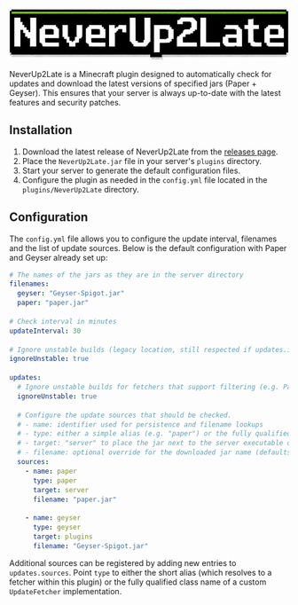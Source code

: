 ![Alt text](https://raw.githubusercontent.com/nurkert/never-up-2-late/master/images/banner.png)

NeverUp2Late is a Minecraft plugin designed to automatically check for updates and download the latest versions of specified jars (Paper + Geyser). This ensures that your server is always up-to-date with the latest features and security patches.

## Installation

1. Download the latest release of NeverUp2Late from the [releases page](https://www.spigotmc.org/resources/neverup2late-automatically-keeps-paper-geyser-up-to-date.120768/history).
2. Place the `NeverUp2Late.jar` file in your server's `plugins` directory.
3. Start your server to generate the default configuration files.
4. Configure the plugin as needed in the `config.yml` file located in the `plugins/NeverUp2Late` directory.

## Configuration

The `config.yml` file allows you to configure the update interval, filenames and the list of update sources. Below is the default configuration with Paper and Geyser already set up:

```yaml
# The names of the jars as they are in the server directory
filenames:
  geyser: "Geyser-Spigot.jar"
  paper: "paper.jar"

# Check interval in minutes
updateInterval: 30

# Ignore unstable builds (legacy location, still respected if updates.ignoreUnstable is absent)
ignoreUnstable: true

updates:
  # Ignore unstable builds for fetchers that support filtering (e.g. Paper)
  ignoreUnstable: true

  # Configure the update sources that should be checked.
  # - name: identifier used for persistence and filename lookups
  # - type: either a simple alias (e.g. "paper") or the fully qualified UpdateFetcher class name
  # - target: "server" to place the jar next to the server executable or "plugins" for the plugins directory
  # - filename: optional override for the downloaded jar name (defaults to entries under filenames.<name>)
  sources:
    - name: paper
      type: paper
      target: server
      filename: "paper.jar"

    - name: geyser
      type: geyser
      target: plugins
      filename: "Geyser-Spigot.jar"
```

Additional sources can be registered by adding new entries to `updates.sources`. Point `type` to either the short alias (which resolves to a fetcher within this plugin) or the fully qualified class name of a custom `UpdateFetcher` implementation.
